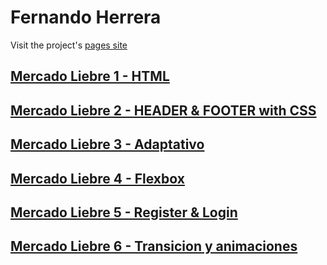 # Fernando Herrera

Visit the project's [pages site](https://mercadoliebre-24qh.onrender.com)

## [Mercado Liebre 1 - HTML](https://github.com/fherrera2190/dh-mercadoliebre/tree/estructuraweb)
## [Mercado Liebre 2 - HEADER & FOOTER with CSS](https://github.com/fherrera2190/dh-mercadoliebre/tree/agregandoestilos)
## [Mercado Liebre 3 - Adaptativo](https://github.com/fherrera2190/dh-mercadoliebre/tree/dise%C3%B1oadaptativo)
## [Mercado Liebre 4 - Flexbox](https://github.com/fherrera2190/dh-mercadoliebre/tree/posicionamientoavanzado)
## [Mercado Liebre 5 - Register & Login](https://github.com/fherrera2190/dh-mercadoliebre/tree/formularios)
## [Mercado Liebre 6 - Transicion y animaciones]()
